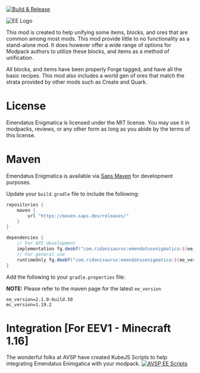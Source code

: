 [![Build & Release](https://github.com/Ridanisaurus/EmendatusEnigmatica/actions/workflows/build-release.yml/badge.svg?branch=EEV2-1.19)](https://github.com/Ridanisaurus/EmendatusEnigmatica/actions/workflows/build-release.yml)

![EE Logo]([https://www.curseforge.com/minecraft/mc-mods/emendatus-enigmatica](https://i.imgur.com/pcX09Dd.png))

This mod is created to help unifying some items, blocks, and ores that are common among most mods. This mod provide little to no functionality as a stand-alone mod. It does however offer a wide range of options for Modpack authors to utilize these blocks, and items as a method of unification.

All blocks, and items have been properly Forge tagged, and have all the basic recipes. This mod also includes a world gen of ores that match the strata provided by other mods such as Create and Quark.

# License #
Emendatus Enigmatica is licensed under the MIT license. You may use it in modpacks, reviews, or any other form as long as you abide by the terms of this license.

# Maven #
Emendatus Enigmatica is available via [Saps Maven](https://maven.saps.dev/releases/com/ridanisaurus) for development purposes.

Update your `build.gradle` file to include the following:

```groovy
repositories {
    maven {
        url "https://maven.saps.dev/releases/"
    }
}

dependencies {
    // For API development
    implementation fg.deobf("com.ridanisaurus:emendatusenigmatica:${ee_version}+mc${mc_version}")
    // For general use
    runtimeOnly fg.deobf("com.ridanisaurus:emendatusenigmatica:${ee_version}+mc${mc_version}")
}
```

Add the following to your `gradle.properties` file:

**NOTE:** Please refer to the maven page for the latest `ee_version`
```properties
ee_version=2.1.0-build.50
mc_version=1.19.2
```

# Integration [For EEV1 - Minecraft 1.16] #
The wonderful folks at AVSP have created KubeJS Scripts to help integrating Emendatus Enimgatica with your modpack.
[![AVSP EE Scripts](https://i.imgur.com/CquGD8Q.png)](https://www.curseforge.com/minecraft/customization/avsps-easy-emendatus-enigmatica-scripts)
